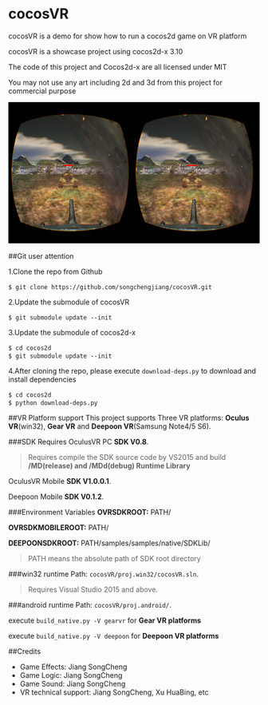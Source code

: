 cocosVR
================

cocosVR is a demo for show how to run a cocos2d game on VR platform

cocosVR is a showcase project using cocos2d-x 3.10

The code of this project and Cocos2d-x are all licensed under MIT

You may not use any art including 2d and 3d from this project for commercial purpose

![](Screenshot.png)

##Git user attention

1.Clone the repo from Github

```
$ git clone https://github.com/songchengjiang/cocosVR.git
```

2.Update the submodule of cocosVR

```
$ git submodule update --init
```

3.Update the submodule of cocos2d-x

```
$ cd cocos2d
$ git submodule update --init
```

4.After cloning the repo, please execute `download-deps.py` to download and install dependencies

```
$ cd cocos2d
$ python download-deps.py
```


##VR Platform support
This project supports Three VR platforms: **Oculus VR**(win32), **Gear VR** and **Deepoon VR**(Samsung Note4/5 S6).

###SDK Requires
OculusVR PC **SDK V0.8**.
>Requires compile the SDK source code by VS2015 and build **/MD(release) and /MDd(debug) Runtime Library**

OculusVR Mobile **SDK V1.0.0.1**.

Deepoon Mobile **SDK V0.1.2**.

###Environment Variables
**OVRSDKROOT:**  PATH/

**OVRSDKMOBILEROOT:** PATH/

**DEEPOONSDKROOT:** PATH/samples/samples/native/SDKLib/

> PATH means the absolute path of SDK root directory

###win32 runtime
Path: `cocosVR/proj.win32/cocosVR.sln`.
>Requires Visual Studio 2015 and above.

###android runtime
Path: `cocosVR/proj.android/`.

execute `build_native.py -V gearvr` for **Gear VR platforms**

execute `build_native.py -V deepoon` for **Deepoon VR platforms**

##Credits
* Game Effects: Jiang SongCheng
* Game Logic: Jiang SongCheng
* Game Sound: Jiang SongCheng
* VR technical support: Jiang SongCheng, Xu HuaBing, etc
